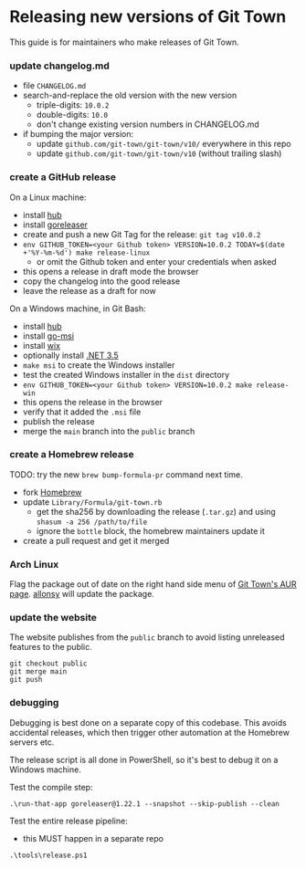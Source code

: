 # Releasing new versions of Git Town

This guide is for maintainers who make releases of Git Town.

### update changelog.md

- file `CHANGELOG.md`
- search-and-replace the old version with the new version
  - triple-digits: `10.0.2`
  - double-digits: `10.0`
  - don't change existing version numbers in CHANGELOG.md
- if bumping the major version:
  - update `github.com/git-town/git-town/v10/` everywhere in this repo
  - update `github.com/git-town/git-town/v10` (without trailing slash)

### create a GitHub release

On a Linux machine:

- install [hub](https://github.com/github/hub#installation)
- install [goreleaser](https://goreleaser.com/install)
- create and push a new Git Tag for the release: `git tag v10.0.2`
- `env GITHUB_TOKEN=<your Github token> VERSION=10.0.2 TODAY=$(date +'%Y-%m-%d') make release-linux`
  - or omit the Github token and enter your credentials when asked
- this opens a release in draft mode the browser
- copy the changelog into the good release
- leave the release as a draft for now

On a Windows machine, in Git Bash:

- install [hub](https://github.com/github/hub#installation)
- install [go-msi](https://github.com/mh-cbon/go-msi#install)
- install [wix](https://wixtoolset.org/releases)
- optionally install
  [.NET 3.5](https://dotnet.microsoft.com/download/dotnet-framework)
- `make msi` to create the Windows installer
- test the created Windows installer in the `dist` directory
- `env GITHUB_TOKEN=<your Github token> VERSION=10.0.2 make release-win`
- this opens the release in the browser
- verify that it added the `.msi` file
- publish the release
- merge the `main` branch into the `public` branch

### create a Homebrew release

TODO: try the new `brew bump-formula-pr` command next time.

- fork [Homebrew](https://github.com/Homebrew/homebrew-core)
- update `Library/Formula/git-town.rb`
  - get the sha256 by downloading the release (`.tar.gz`) and using
    `shasum -a 256 /path/to/file`
  - ignore the `bottle` block, the homebrew maintainers update it
- create a pull request and get it merged

### Arch Linux

Flag the package out of date on the right hand side menu of
[Git Town's AUR page](https://aur.archlinux.org/packages/git-town/).
[allonsy](https://github.com/allonsy) will update the package.

### update the website

The website publishes from the `public` branch to avoid listing unreleased
features to the public.

```
git checkout public
git merge main
git push
```

### debugging

Debugging is best done on a separate copy of this codebase. This avoids
accidental releases, which then trigger other automation at the Homebrew servers
etc.

The release script is all done in PowerShell, so it's best to debug it on a
Windows machine.

Test the compile step:

```
.\run-that-app goreleaser@1.22.1 --snapshot --skip-publish --clean
```

Test the entire release pipeline:

- this MUST happen in a separate repo

```
.\tools\release.ps1
```
